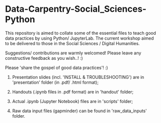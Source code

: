 # Data-Carpentry-Social_Sciences-Python
This repository is aimed to collate some of the essential files to teach good data practices by using Python/ JupyterLab.
The current workshop aimed to be delivered to those in the Social Sciences / Digital Humanities.

Suggestions/ contributions are warmly welcomed! Please leave any constructive feedback as you wish..! :)

Please 'share the gospel of good data practices'! :)

1. Presentation slides (incl. 'INSTALL & TROUBLESHOOTING') are in 'presentation' folder (in .pdf/ .html format);

2. Handouts (.ipynb files in .pdf format) are in 'handout' folder;

3. Actual .ipynb (Jupyter Notebook) files are in 'scripts' folder;

4. Raw data input files (gapminder) can be found in 'raw_data_inputs' folder.
